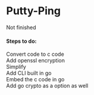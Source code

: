 # Putty-Ping

Not finished

#### Steps to do: <br />
Convert code to c code <br />
Add openssl encryption <br />
Simplify <br />
Add CLI built in go <br />
Embed the c code in go <br />
Add go crypto as a option as well <br />
